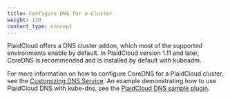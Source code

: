 ```yaml
---
title: Configure DNS for a Cluster
weight: 120
content_type: concept
---
```


<!-- overview -->
PlaidCloud offers a DNS cluster addon, which most of the supported environments enable by default. In PlaidCloud version 1.11 and later, CoreDNS is recommended and is installed by default with kubeadm.

<!-- body -->
For more information on how to configure CoreDNS for a PlaidCloud cluster, see the [Customizing DNS Service](/docs/tasks/administer-cluster/dns-custom-nameservers/). An example demonstrating how to use PlaidCloud DNS with kube-dns, see the [PlaidCloud DNS sample plugin](https://github.com/PlaidCloud/examples/tree/master/staging/cluster-dns).



